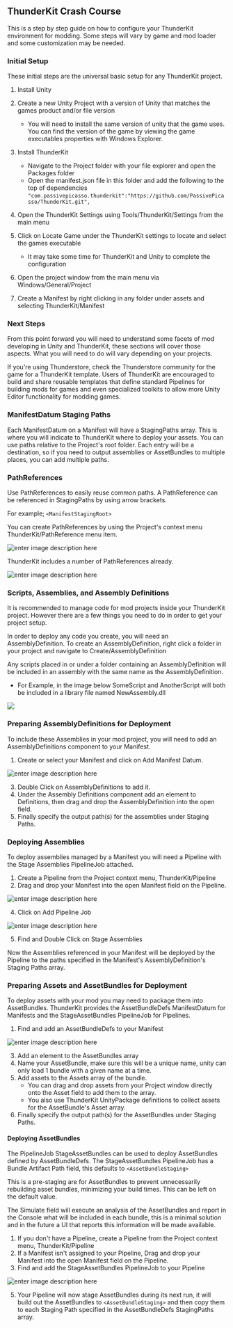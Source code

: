 ## ThunderKit Crash Course

This is a step by step guide on how to configure your ThunderKit environment for modding. Some steps will vary by game and mod loader and some customization may be needed.

### Initial Setup
These initial steps are the universal basic setup for any ThunderKit project.

1. Install Unity
2. Create a new Unity Project with a version of Unity that matches the games product and/or file version 
    * You will need to install the same version of unity that the game uses.  You can find the version of the game by viewing the game executables properties with Windows Explorer.
    
3. Install ThunderKit
    - Navigate to the Project folder with your file explorer and open the Packages folder 
    - Open the manifest.json file in this folder and add the following to the top of  dependencies
`"com.passivepicasso.thunderkit":"https://github.com/PassivePicasso/ThunderKit.git",` 
4. Open the ThunderKit Settings using Tools/ThunderKit/Settings from the main menu
5. Click on Locate Game under the ThunderKit settings to locate and select the games executable
    * It may take some time for ThunderKit and Unity to complete the configuration
  
6. Open the project window from the main menu via Windows/General/Project
7. Create a Manifest by right clicking in any folder under assets and selecting ThunderKit/Manifest

### Next Steps

From this point forward you will need to understand some facets of mod developing in Unity and ThunderKit, these sections will cover those aspects. What you will need to do will vary depending on your projects.

If you're using Thunderstore, check the Thunderstore community for the game for a ThunderKit template.  Users of ThunderKit are encouraged to build and share reusable templates that define standard Pipelines for building mods for games and even specialized toolkits to allow more Unity Editor functionality for modding games.

### ManifestDatum Staging Paths
Each ManifestDatum on a Manifest will have a StagingPaths array. This is where you will indicate to ThunderKit where to deploy your assets. You can use paths relative to the Project's root folder.  Each entry will be a destination, so if you need to output assemblies or AssetBundles to multiple places, you can add multiple paths. 

### PathReferences
Use PathReferences to easily reuse common paths. A PathReference can be referenced in StagingPaths by using arrow brackets.

For example; `<ManifestStagingRoot>`

You can create PathReferences by using the Project's context menu ThunderKit/PathReference menu item.

![enter image description here](https://i.imgur.com/MtmmrRL.png)

ThunderKit includes a number of PathReferences already.

![enter image description here](https://i.imgur.com/afj5qZI.png)

### Scripts, Assemblies, and Assembly Definitions
It is recommended to manage code for mod projects inside your ThunderKit project.
However there are a few things you need to do in order to get your project setup.

In order to deploy any code you create, you will need an AssemblyDefinition. 
To create an AssemblyDefinition, right click a folder in your project and navigate to Create/AssemblyDefinition

Any scripts placed in or under a  folder containing an AssemblyDefinition will be included in an assembly with the same name as the AssemblyDefinition.

- For Example, in the image below SomeScript and AnotherScript will both be included in a library file named NewAssembly.dll

![](https://i.imgur.com/XD6Mm6X.png)

### Preparing AssemblyDefinitions for Deployment
To include these Assemblies in your mod project, you will need to add an AssemblyDefinitions component to your Manifest.
1. Create or select your Manifest and click on Add Manifest Datum.

![enter image description here](https://i.imgur.com/0OL996l.png)

3. Double Click on AssemblyDefinitions to add it.
4. Under the Assembly Definitions component add an element to Definitions, then drag and drop the AssemblyDefinition into the open field.
5. Finally specify the output path(s) for the assemblies under Staging Paths.

### Deploying Assemblies
To deploy assemblies managed by a Manifest you will need a Pipeline with the Stage Assemblies PipelineJob attached.
1. Create a Pipeline from the Project context menu, ThunderKit/Pipeline
2. Drag and drop your Manifest into the open Manifest field on the Pipeline.

![enter image description here](https://i.imgur.com/7ff9RXm.png)

4. Click on Add Pipeline Job

![enter image description here](https://i.imgur.com/jtM0Hx2.png)

5. Find and Double Click on Stage Assemblies

Now the Assemblies referenced in your Manifest will be deployed by the Pipeline to the paths specified in the Manifest's AssemblyDefinition's Staging Paths array.



### Preparing Assets and AssetBundles for Deployment
To deploy assets with your mod you may need to package them into AssetBundles.
ThunderKit provides the AssetBundleDefs ManifestDatum for Manifests and the StageAssetBundles PipelineJob for Pipelines.

1. Find and add an AssetBundleDefs to your Manifest

![enter image description here](https://i.imgur.com/Bh6rE2e.png)

3. Add an element to the AssetBundles array
4. Name your AssetBundle, make sure this will be a unique name, unity can only load 1 bundle with a given name at a time.
5. Add assets to the Assets array of the bundle.
	* You can drag and drop assets from your Project window directly onto the Asset field to add them to the array.
	* You also use ThunderKit UnityPackage definitions to collect assets for the AssetBundle's Asset array.
6. Finally specify the output path(s) for the AssetBundles under Staging Paths.

#### Deploying AssetBundles
The PipelineJob StageAssetBundles can be used to deploy AssetBundles defined by AssetBundleDefs.
The StageAssetBundles PipelineJob has a Bundle Artifact Path field, this defaults to `<AssetBundleStaging>`

This is a pre-staging are for AssetBundles to prevent unnecessarily rebuilding asset bundles, minimizing your build times.  This can be left on the default value.

The Simulate field will execute an analysis of the AssetBundles and report in the Console what will be included in each bundle, this is a minimal solution and in the future a UI that reports this information will be made available.

1. If you don't have a Pipeline, create a Pipeline from the Project context menu, ThunderKit/Pipeline
2. If a Manifest isn't assigned to your Pipeline, Drag and drop your Manifest into the open Manifest field on the Pipeline.
3. Find and add the StageAssetBundles PipelineJob to your Pipeline

![enter image description here](https://i.imgur.com/qgzr9g7.png)

5. Your Pipeline will now stage AssetBundles during its next run, it will build out the AssetBundles to `<AssetBundleStaging>` and then copy them to each Staging Path specified in the AssetBundleDefs StagingPaths array.